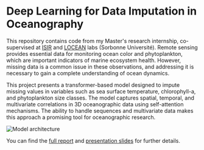 # Deep Learning for Data Imputation in Oceanography

This repository contains code from my Master's research internship, co-supervised at [ISIR](https://www.isir.upmc.fr) and [LOCEAN](https://www.locean.ipsl.fr) labs (Sorbonne Université). Remote sensing provides essential data for monitoring ocean color and phytoplankton, which are important indicators of marine ecosystem health. However, missing data is a common issue in these observations, and addressing it is necessary to gain a complete understanding of ocean dynamics.

This project presents a transformer-based model designed to impute missing values in variables such as sea surface temperature, chlorophyll-a, and phytoplankton size classes. The model captures spatial, temporal, and multivariate correlations in 3D oceanographic data using self-attention mechanisms. The ability to handle sequences and multivariate data makes this approach a promising tool for oceanographic research.

![Model architecture](https://cdn.discordapp.com/attachments/1079151811388260352/1316444256939933776/architecture.png?ex=675b11c1&is=6759c041&hm=483313c2584514988c6d12fbb4122fbe11771f1dc1e387fbe9c357b190d2c66c&)

You can find the [full report](https://drive.google.com/file/d/1psOIKY2l0VzEtAnabk16bcPOwmkGBQ3x/view) and [presentation slides](https://drive.google.com/file/d/1ar_p49QlclPMM0aLz1v1n1aMRtrFDfrq/view) for further details.